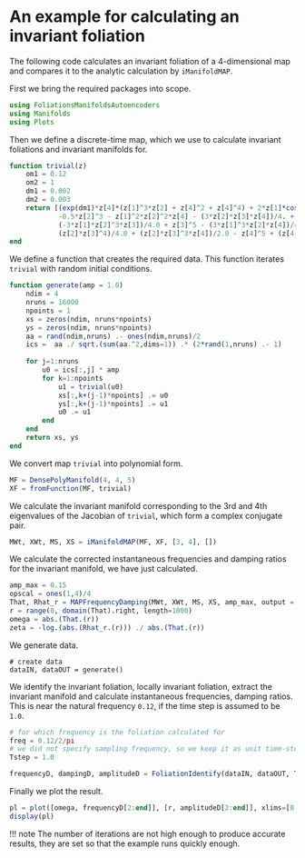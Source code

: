 # An example for calculating an invariant foliation

The following code calculates an invariant foliation of a 4-dimensional map and compares it to the analytic calculation by `iManifoldMAP`.

First we bring the required packages into scope.
```julia
using FoliationsManifoldsAutoencoders
using Manifolds
using Plots
```

Then we define a discrete-time map, which we use to calculate invariant foliations and invariant manifolds for.
```julia
function trivial(z)
    om1 = 0.12
    om2 = 1
    dm1 = 0.002
    dm2 = 0.003
    return [(exp(dm1)*z[4]*(z[1]^3*z[2] + z[4]^2 + z[4]^4) + 2*z[1]*cos(om1) - 2*z[2]*sin(om1))/(2.0*exp(dm1)),
            -0.5*z[2]^3 - z[1]^2*z[2]^2*z[4] - (3*z[2]*z[3]*z[4])/4. + (z[2]*cos(om1) + z[1]*sin(om1))/exp(dm1),
            (-3*z[1]*z[2]^3*z[3])/4.0 + z[3]^5 - (3*z[1]^3*z[2]*z[4])/4.0 + (z[3]*cos(om2) - z[4]*sin(om2))/exp(dm2),
            (z[2]*z[3]^4)/4.0 + (z[2]*z[3]^3*z[4])/2.0 - z[4]^5 + (z[4]*cos(om2) + z[3]*sin(om2))/exp(dm2)]
end
```

We define a function that creates the required data. This function iterates `trivial` with random initial conditions.
```julia
function generate(amp = 1.0)
    ndim = 4
    nruns = 16000
    npoints = 1
    xs = zeros(ndim, nruns*npoints)
    ys = zeros(ndim, nruns*npoints)
    aa = rand(ndim,nruns) .- ones(ndim,nruns)/2
    ics =  aa ./ sqrt.(sum(aa.^2,dims=1)) .* (2*rand(1,nruns) .- 1)
    
    for j=1:nruns
        u0 = ics[:,j] * amp
        for k=1:npoints
            u1 = trivial(u0)
            xs[:,k+(j-1)*npoints] .= u0
            ys[:,k+(j-1)*npoints] .= u1
            u0 .= u1
        end
    end
    return xs, ys
end
```

We convert map `trivial` into polynomial form.
```julia
MF = DensePolyManifold(4, 4, 5)
XF = fromFunction(MF, trivial)
```

We calculate the invariant manifold corresponding to the 3rd and 4th eigenvalues of the Jacobian of `trivial`, which form a complex conjugate pair.
```julia
MWt, XWt, MS, XS = iManifoldMAP(MF, XF, [3, 4], [])
```

We calculate the corrected instantaneous frequencies and damping ratios for the invariant manifold, we have just calculated.
```julia
amp_max = 0.15
opscal = ones(1,4)/4
That, Rhat_r = MAPFrequencyDamping(MWt, XWt, MS, XS, amp_max, output = opscal)
r = range(0, domain(That).right, length=1000)
omega = abs.(That.(r))
zeta = -log.(abs.(Rhat_r.(r))) ./ abs.(That.(r))
```

We generate data.
```
# create data
dataIN, dataOUT = generate()
```

We identify the invariant foliation, locally invariant foliation, extract the invariant manifold and calculate instantaneous frequencies, damping ratios. This is near the natural frequency ``0.12``, if the time step is assumed to be ``1.0``.
```julia
# for which frequency is the foliation calculated for
freq = 0.12/2/pi
# we did not specify sampling frequency, so we keep it as unit time-step
Tstep = 1.0

frequencyD, dampingD, amplitudeD = FoliationIdentify(dataIN, dataOUT, Tstep, opscal, "trivial", freq; orders = (P=7,Q=1,U=5,W=5), iterations = (f=1000, l=100))
```

Finally we plot the result.
```julia
pl = plot([omega, frequencyD[2:end]], [r, amplitudeD[2:end]], xlims=[0.11, 0.125], ylims=[0, 0.15], xlabel="frequency [rad/s]", ylabel="amplitude", label=["MAP" "DATA"])
display(pl)
```

!!! note
    The number of iterations are not high enough to produce accurate results, they are set so that the example runs quickly enough.
